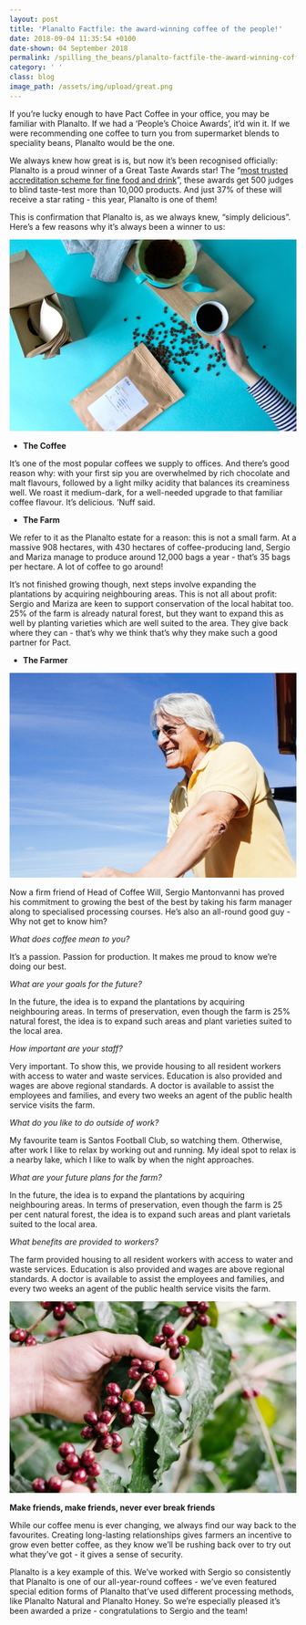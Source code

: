 ```yaml
---
layout: post
title: 'Planalto Factfile: the award-winning coffee of the people!'
date: 2018-09-04 11:35:54 +0100
date-shown: 04 September 2018
permalink: /spilling_the_beans/planalto-factfile-the-award-winning-coffee-of-the-people
category: ' '
class: blog
image_path: /assets/img/upload/great.png
---
```

If you’re lucky enough to have Pact Coffee in your office, you may be familiar with Planalto. If we had a ‘People’s Choice Awards’, it’d win it. If we were recommending one coffee to turn you from supermarket blends to speciality beans, Planalto would be the one.



We always knew how great is is, but now it’s been recognised officially: Planalto is a proud winner of a Great Taste Awards star! The “[most trusted accreditation scheme for fine food and drink](https://greattasteawards.co.uk/files/2018/07/GT-18-What-is-GT.pdf)”, these awards get 500 judges to blind taste-test more than 10,000 products. And just 37% of these will receive a star rating - this year, Planalto is one of them!



This is confirmation that Planalto is, as we always knew, “simply delicious”. Here’s a few reasons why it’s always been a winner to us:

![](/assets/img/upload/planaltov6014.jpg)



* **The Coffee**

It’s one of the most popular coffees we supply to offices. And there’s good reason why: with your first sip you are overwhelmed by rich chocolate and malt flavours, followed by a light milky acidity that balances its creaminess well. We roast it medium-dark, for a well-needed upgrade to that familiar coffee flavour. It’s delicious. ‘Nuff said.



* **The Farm**

We refer to it as the Planalto estate for a reason: this is not a small farm. At a massive 908 hectares, with 430 hectares of coffee-producing land, Sergio and Mariza manage to produce around 12,000 bags a year - that’s 35 bags per hectare. A lot of coffee to go around! 



It’s not finished growing though, next steps involve expanding the plantations by acquiring neighbouring areas. This is not all about profit: Sergio and Mariza are keen to support conservation of the local habitat too. 25% of the farm is already natural forest, but they want to expand this as well by planting varieties which are well suited to the area. They give back where they can - that’s why we think that’s why they make such a good partner for Pact.



* **The Farmer**

![](/assets/img/upload/sergio.jpg)



Now a firm friend of Head of Coffee Will, Sergio Mantonvanni has proved his commitment to growing the best of the best by taking his farm manager along to specialised processing courses. He’s also an all-round good guy - Why not get to know him?



_What does coffee mean to you?_

It’s a passion. Passion for production. It makes me proud to know we’re doing our best.



_What are your goals for the future?_

In the future, the idea is to expand the plantations by acquiring neighbouring areas. In terms of preservation, even though the farm is 25% natural forest, the idea is to expand such areas and plant varieties suited to the local area.





_How important are your staff?_

Very important. To show this, we provide housing to all resident workers with access to water and waste services. Education is also provided and wages are above regional standards. A doctor is available to assist the employees and families, and every two weeks an agent of the public health service visits the farm.





_What do you like to do outside of work?_

My favourite team is Santos Football Club, so watching them. Otherwise, after work I like to relax by working out and running. My ideal spot to relax is a nearby lake, which I like to walk by when the night approaches.





_What are your future plans for the farm?_

In the future, the idea is to expand the plantations by acquiring neighbouring areas. In terms of preservation, even though the farm is 25 per cent natural forest, the idea is to expand such areas and plant varietals suited to the local area.



_What benefits are provided to workers?_

The farm provided housing to all resident workers with access to water and waste services. Education is also provided and wages are above regional standards. A doctor is available to assist the employees and families, and every two weeks an agent of the public health service visits the farm.

![](/assets/img/upload/ripe-cherries.jpg)



**Make friends, make friends, never ever break friends**



While our coffee menu is ever changing, we always find our way back to the favourites. Creating long-lasting relationships gives farmers an incentive to grow even better coffee, as they know we’ll be rushing back over to try out what they’ve got - it gives a sense of security.



Planalto is a key example of this. We’ve worked with Sergio so consistently that Planalto is one of our all-year-round coffees - we’ve even featured special edition forms of Planalto that’ve used different processing methods, like Planalto Natural and Planalto Honey. So we’re especially pleased it’s been awarded a prize - congratulations to Sergio and the team!
